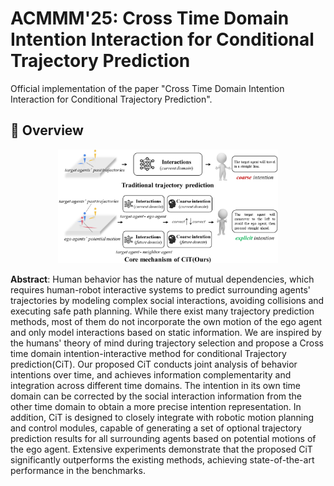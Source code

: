 # ACMMM'25: Cross Time Domain Intention Interaction for Conditional Trajectory Prediction

Official implementation of the paper "Cross Time Domain Intention Interaction for Conditional Trajectory Prediction".


## 🐍 Overview

<div align="center">  
  <img src="assets/human process.png" width = "70%" alt="core of model"/>
</div>

**Abstract**: Human behavior has the nature of mutual dependencies, which requires human-robot interactive systems to predict surrounding agents' trajectories by modeling complex social interactions, avoiding collisions and executing safe path planning. While there exist many trajectory prediction methods, most of them do not incorporate the own motion of the ego agent and only model interactions based on static information. We are inspired by the humans' theory of mind during trajectory selection and propose a Cross time domain intention-interactive method for conditional Trajectory prediction(CiT). Our proposed CiT conducts joint analysis of behavior intentions over time, and achieves information complementarity and integration across different time domains. The intention in its own time domain can be corrected by the social interaction information from the other time domain to obtain a more precise intention representation. In addition, CiT is designed to closely integrate with robotic motion planning and control modules, capable of generating a set of optional trajectory prediction results for all surrounding agents based on potential motions of the ego agent. Extensive experiments demonstrate that the proposed CiT significantly outperforms the existing methods, achieving state-of-the-art performance in the benchmarks.
